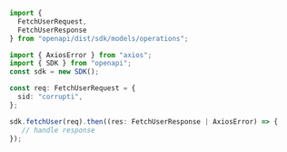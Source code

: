 <!-- Start SDK Example Usage -->
```typescript
import {
  FetchUserRequest,
  FetchUserResponse
} from "openapi/dist/sdk/models/operations";

import { AxiosError } from "axios";
import { SDK } from "openapi";
const sdk = new SDK();

const req: FetchUserRequest = {
  sid: "corrupti",
};

sdk.fetchUser(req).then((res: FetchUserResponse | AxiosError) => {
   // handle response
});
```
<!-- End SDK Example Usage -->